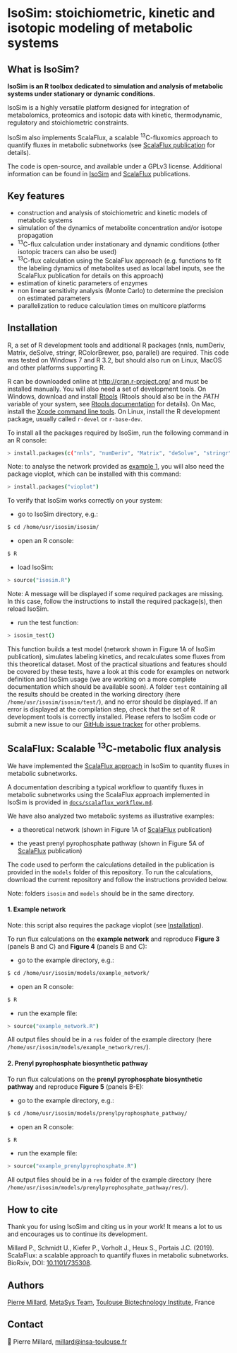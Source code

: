 # IsoSim: stoichiometric, kinetic and isotopic modeling of metabolic systems


## What is IsoSim?
**IsoSim is an R toolbox dedicated to simulation and analysis of metabolic systems under stationary or dynamic conditions.**

IsoSim is a highly versatile platform designed for integration of metabolomics, proteomics and isotopic data with kinetic, thermodynamic, regulatory and stoichiometric constraints.

IsoSim also implements ScalaFlux, a scalable <sup>13</sup>C-fluxomics approach to quantify fluxes in metabolic subnetworks (see [ScalaFlux publication](https://www.biorxiv.org/content/10.1101/735308v1) for details).

The code is open-source, and available under a GPLv3 license. Additional information can be found in [IsoSim](https://dx.doi.org/10.1186%2Fs12918-015-0213-8) and [ScalaFlux](https://www.biorxiv.org/content/10.1101/735308v1) publications.

## Key features

- construction and analysis of stoichiometric and kinetic models of metabolic systems
- simulation of the dynamics of metabolite concentration and/or isotope propagation
- <sup>13</sup>C-flux calculation under instationary and dynamic conditions (other isotopic tracers can also be used)
- <sup>13</sup>C-flux calculation using the ScalaFlux approach (e.g. functions to fit the labeling dynamics of metabolites used as local label inputs, see the ScalaFlux publication for details on this approach)
- estimation of kinetic parameters of enzymes
- non linear sensitivity analysis (Monte Carlo) to determine the precision on estimated parameters
- parallelization to reduce calculation times on multicore platforms


## Installation

R, a set of R development tools and additional R packages (nnls, numDeriv, Matrix, deSolve, stringr, RColorBrewer, pso, parallel) are required. This code was tested on Windows 7 and R 3.2, but should also run on Linux, MacOS and other platforms supporting R.

R can be downloaded online at http://cran.r-project.org/ and must be installed manually. You will also need a set of development tools. On Windows, 
download and install [Rtools](http://cran.r-project.org/bin/windows/Rtools/) (Rtools should also be in the *PATH* variable of your system, see [Rtools documentation](https://cran.r-project.org/bin/windows/Rtools/) for details). On Mac, install the [Xcode command line tools](https://developer.apple.com/downloads). 
On Linux, install the R development package, usually called `r-devel` or `r-base-dev`.

To install all the packages required by IsoSim, run the following command in an R console:

```bash
> install.packages(c("nnls", "numDeriv", "Matrix", "deSolve", "stringr", "RColorBrewer", "pso", "parallel"))
```

Note: to analyse the network provided as [example 1](#1-example-network), you will also need the package vioplot, which can be installed with this command:

```bash
> install.packages("vioplot")
```

To verify that IsoSim works correctly on your system:
  
- go to IsoSim directory, e.g.:

```bash
$ cd /home/usr/isosim/isosim/
```

- open an R console:

```bash
$ R
```

- load IsoSim:

```bash
> source("isosim.R")
```

Note: A message will be displayed if some required packages are missing. In this case, follow the instructions to install the required package(s), then reload IsoSim.

- run the test function:

```bash
> isosim_test()
```

This function builds a test model (network shown in Figure 1A of IsoSim publication), simulates labeling kinetics, and recalculates some fluxes from this theoretical dataset. Most of 
the practical situations and features should be covered by these tests, have a look at this code for examples on network definition and IsoSim usage (we are working on a more complete documentation which should be available soon).
A folder `test` containing all the results should be created in the working directory (here `/home/usr/isosim/isosim/test/`), and no error should be displayed.
If an error is displayed at the compilation step, check that the set of R development tools is correctly installed. 
Please refers to IsoSim code or submit a new issue to our [GitHub issue tracker](https://github.com/MetaSys-LISBP/IsoSim/issues) for other problems.

## ScalaFlux: Scalable <sup>13</sup>C-metabolic flux analysis

We have implemented the [ScalaFlux approach](https://www.biorxiv.org/content/10.1101/735308v1) in IsoSim to quantity fluxes in metabolic subnetworks.

A documentation describing a typical workflow to quantify fluxes in metabolic subnetworks 
using the ScalaFlux approach implemented in IsoSim is provided in [`docs/scalaflux_workflow.md`](docs/scalaflux_workflow.md).

We have also analyzed two metabolic systems as illustrative examples:

- a theoretical network (shown in Figure 1A of [ScalaFlux](https://www.biorxiv.org/content/10.1101/735308v1) publication)

- the yeast prenyl pyrophosphate pathway (shown in Figure 5A of [ScalaFlux](https://www.biorxiv.org/content/10.1101/735308v1) publication)

The code used to perform the calculations detailed in the publication is provided in the `models` folder of this repository. To run the calculations, download 
the current repository and follow the instructions provided below.

Note: folders `isosim` and `models` should be in the same directory.

#### 1. Example network

Note: this script also requires the package vioplot (see [Installation](#installation)).

To run flux calculations on the **example network** and reproduce **Figure 3** (panels B and C) and **Figure 4** (panels B and C):

- go to the example directory, e.g.:

```bash
$ cd /home/usr/isosim/models/example_network/
```

- open an R console:

```bash
$ R
```

- run the example file:

```bash
> source("example_network.R")
```

All output files should be in a `res` folder of the example directory (here `/home/usr/isosim/models/example_network/res/`).

#### 2. Prenyl pyrophosphate biosynthetic pathway

To run flux calculations on the **prenyl pyrophosphate biosynthetic pathway** and reproduce **Figure 5** (panels B-E):

- go to the example directory, e.g.:

```bash
$ cd /home/usr/isosim/models/prenylpyrophosphate_pathway/
```

- open an R console:

```bash
$ R
```

- run the example file:

```bash
> source("example_prenylpyrophosphate.R")
```

All output files should be in a `res` folder of the example directory (here `/home/usr/isosim/models/prenylpyrophosphate_pathway/res/`).

## How to cite

Thank you for using IsoSim and citing us in your work! It means a lot to us and encourages us to continue its development.

Millard P., Schmidt U., Kiefer P., Vorholt J., Heux S., Portais J.C. (2019). ScalaFlux: a scalable approach to quantify fluxes in metabolic subnetworks. BioRxiv, DOI: [10.1101/735308](https://www.biorxiv.org/content/10.1101/735308v1).

## Authors

[Pierre Millard](https://orcid.org/0000-0002-8136-9963), [MetaSys Team](http://www.toulouse-biotechnology-institute.fr/en/research/molecular-physiology-and-metabolism/metasys.html), 
[Toulouse Biotechnology Institute](https://www.lisbp.fr/en/index.html), France

## Contact

:email: Pierre Millard, millard@insa-toulouse.fr
